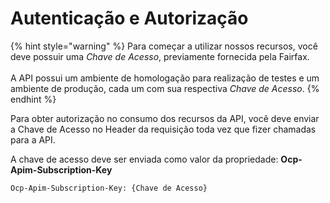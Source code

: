# Autenticação e Autorização

{% hint style="warning" %}
Para começar a utilizar nossos recursos, você deve possuir uma _Chave de Acesso_, previamente fornecida pela Fairfax.\
\
A API possui um ambiente de homologação para realização de testes e um ambiente de produção, cada um com sua respectiva _Chave de Acesso_.
{% endhint %}

Para obter autorização no consumo dos recursos da API, você deve enviar a Chave de Acesso no Header da requisição toda vez que fizer chamadas para a API.

A chave de acesso deve ser enviada como valor da propriedade: **Ocp-Apim-Subscription-Key**

```
Ocp-Apim-Subscription-Key: {Chave de Acesso}
```
